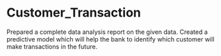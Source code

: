 # Customer_Transaction
Prepared a complete data analysis report on the given data.
Created a predictive model which will help the bank to identify which customer will make transactions in the future.
